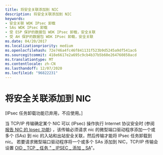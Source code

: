 ```yaml
---
title: 将安全关联添加到 NIC
description: 将安全关联添加到 NIC
keywords:
- 安全关联 WDK IPsec 卸载
- SAs WDK IPsec 卸载
- 受 ESP 保护的数据包 WDK IPsec 卸载，安全关联
- 受 AH 保护的数据包 WDK IPsec 卸载，安全关联
ms.date: 04/20/2017
ms.localizationpriority: medium
ms.openlocfilehash: 72e746a4fc46f841131f523b9d5245a9df541ac6
ms.sourcegitcommit: 418e6617e2a695c9cb4b37b5b60e264760858acd
ms.translationtype: MT
ms.contentlocale: zh-CN
ms.lasthandoff: 12/07/2020
ms.locfileid: "96822231"
---
```

# <a name="adding-a-security-association-to-a-nic"></a>将安全关联添加到 NIC

\[IPsec 任务卸载功能已弃用，不应使用。\]




当 TCP/IP 传输确定某个 NIC 可以 (IPsec) 操作执行 Internet 协议安全时 (参阅 [报告 NIC 的 Ipsec 功能](reporting-a-nic-s-ipsec-capabilities.md)) ，该传输必须请求 nic 的微型端口驱动程序添加一个或多个 (SAs) 到 nic 的入站和出站安全关联，然后传输才能将 IPsec 任务卸载到 nic。 若要请求微型端口驱动程序将一个或多个 SAs 添加到 NIC，TCP/IP 传输会设置 [OID \_ TCP \_ 任务 " \_ IPSEC \_ 添加 \_ SA](./oid-tcp-task-ipsec-add-sa.md)"。

 

